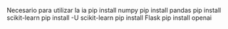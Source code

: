 Necesario para utilizar la ia
pip install numpy
pip install pandas 
pip install scikit-learn 
pip install -U scikit-learn 
pip install Flask
pip install openai
